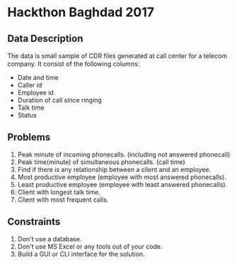# Hackthon Baghdad 2017 

## Data Description 

The data is small sample of CDR ﬁles generated at call center for a telecom company. It consist of the following columns:

* Date and time
* Caller id
* Employee id 
* Duration of call since ringing
* Talk time 
* Status 

## Problems 

1. Peak minute of incoming phonecalls. (including not answered phonecall)
2. Peak time(minute) of simultaneous phonecalls. (call time) 
3. Find if there is any relationship between a client and an employee. 
4. Most productive employee (employee with most answered phonecalls). 
5. Least productive employee (employee with least answered phonecalls).
6. Client with longest talk time.
7. Client with most frequent calls.

## Constraints 

1. Don't use a database.
2. Don't use MS Excel or any tools out of your code.
3. Build a GUI or CLI interface for the solution.
